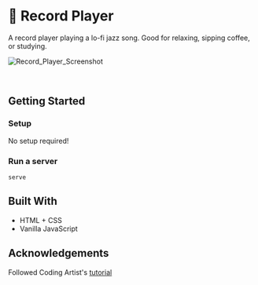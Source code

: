 # 🎼 Record Player

A record player playing a lo-fi jazz song. Good for relaxing, sipping coffee, or studying.

![Record_Player_Screenshot](https://github.com/msam4/record-player/assets/137851066/94574f03-c1d4-447c-a727-9ece613f508a)

<br>
   

## Getting Started
### Setup

No setup required!

### Run a server
```
serve
```

## Built With
- HTML + CSS
- Vanilla JavaScript

## Acknowledgements
Followed Coding Artist's [tutorial](https://www.youtube.com/watch?v=vvdRu7ljg54&t=123s) 
